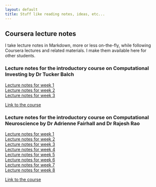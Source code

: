 ```yaml
---
layout: default
title: Stuff like reading notes, ideas, etc...
---
```

## Coursera lecture notes

I take lecture notes in Markdown, more or less on-the-fly, while
following Coursera lectures and related materials. I make them
available here for other students.

### Lecture notes for the introductory course on Computational Investing by Dr Tucker Balch

[Lecture notes for week 1](notes/ci1-coursera/notes01.html)  
[Lecture notes for week 2](notes/ci1-coursera/notes02.html)  
[Lecture notes for week 3](notes/ci1-coursera/notes03.html)  


  

[Link to the course](https://class.coursera.org/compinvesting1-003/)



### Lecture notes for the introductory course on Computational Neuroscience by Dr Adrienne Fairhall and Dr Rajesh Rao

[Lecture notes for week 1](notes/cn-coursera/notes01.html)  
[Lecture notes for week 2](notes/cn-coursera/notes02.html)  
[Lecture notes for week 3](notes/cn-coursera/notes03.html)  
[Lecture notes for week 4](notes/cn-coursera/notes04.html)  
[Lecture notes for week 5](notes/cn-coursera/notes05.html)  
[Lecture notes for week 6](notes/cn-coursera/notes06.html)  
[Lecture notes for week 7](notes/cn-coursera/notes07.html)  
[Lecture notes for week 8](notes/cn-coursera/notes08.html)  

  

[Link to the course](https://class.coursera.org/compneuro-001/)
